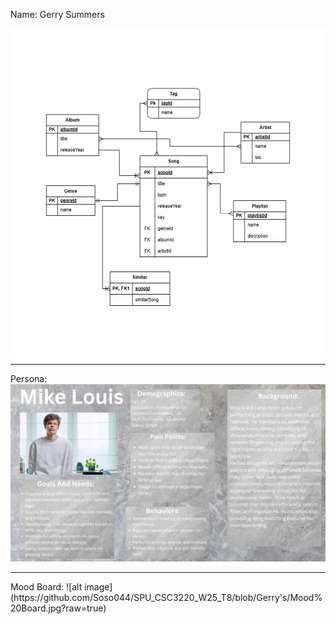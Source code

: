 Name: Gerry Summers

![alt image](https://github.com/Soso044/SPU_CSC3220_W25_T8/blob/Gerry's/Screenshot%202025-02-03%20182339.png?raw=true)

-----------------------------------------------------------------------------------------------------------------------
Persona:
![alt image](https://github.com/Soso044/SPU_CSC3220_W25_T8/blob/Gerry's/Mike%20Louis.jpg?raw=true)
<hr>
Mood Board:
![alt image](https://github.com/Soso044/SPU_CSC3220_W25_T8/blob/Gerry's/Mood%20Board.jpg?raw=true)
